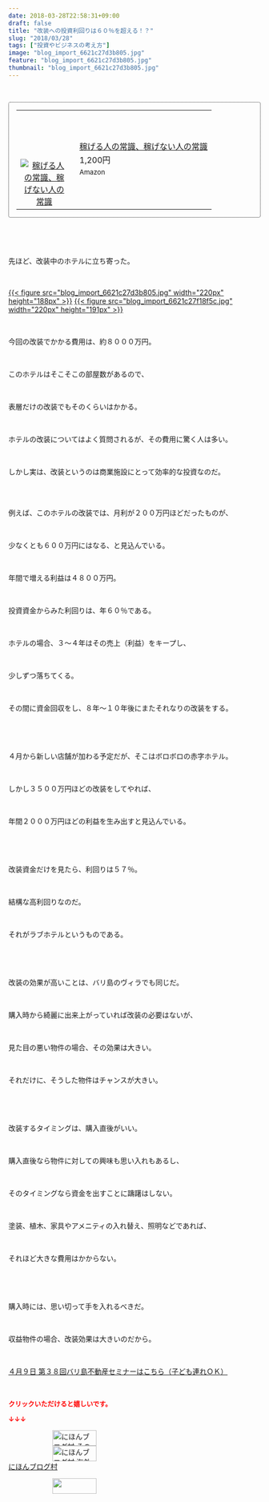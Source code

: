 ```yaml
---
date: 2018-03-28T22:58:31+09:00
draft: false
title: "改装への投資利回りは６０％を超える！？"
slug: "2018/03/28"
tags: ["投資やビジネスの考え方"]
image: "blog_import_6621c27d3b805.jpg"
feature: "blog_import_6621c27d3b805.jpg"
thumbnail: "blog_import_6621c27d3b805.jpg"
---
```

<p> </p><div contenteditable="false" style="padding: 15px; border-radius: 4px; border: 1px dotted currentColor; border-image: none;"><table border="0" cellpadding="0" cellspacing="0" style="margin: 0px; table-layout: fixed;" width="100%">	<tbody width="100%">		<tr>			<td aligin="center" style="vertical-align: middle;" width="95"><span style="text-align: center; display: block;"><a href="affiliate.do?affiliateId=37079597" alt0="BlogAffiliate" target="_blank" rel="nofollow"><img alt="稼げる人の常識、稼げない人の常識" border="0" data-img="affiliate" src="data:image/svg+xml;charset=utf-8,%3Csvg%20xmlns%3D%22http%3A%2F%2Fwww.w3.org%2F2000%2Fsvg%22%20title%3D%22Placeholder%20for%20Images%22%20role%3D%22presentation%22%20viewBox%3D%220%200%201%201%22%20%2F%3E" style="margin: 0px; vertical-align: middle; max-width: 95px;" data-src="https://images-fe.ssl-images-amazon.com/images/I/51Ft8zEBpkL._SL160_.jpg"/><noscript><img alt="稼げる人の常識、稼げない人の常識" border="0" data-img="affiliate" src="https://images-fe.ssl-images-amazon.com/images/I/51Ft8zEBpkL._SL160_.jpg" style="margin: 0px; vertical-align: middle; max-width: 95px;"></noscript></a></span></td>			<td style="line-height: 1.5; padding-left: 15px; vertical-align: middle;"><a href="affiliate.do?affiliateId=37079597" alt0="BlogAffiliate" target="_blank" rel="nofollow">稼げる人の常識、稼げない人の常識</a>			<div style="padding: 3px 0px;">1,200円</div>			<div style="font-size: 0.83em;">Amazon</div></td>		</tr>	</tbody></table></div><p> </p><p> </p><p>先ほど、改装中のホテルに立ち寄った。</p><p> </p><p><a href="blog_import_6621c27d3b805.jpg">{{< figure src="blog_import_6621c27d3b805.jpg" width="220px" height="188px" >}}</a> <a href="blog_import_6621c27f18f5c.jpg">{{< figure src="blog_import_6621c27f18f5c.jpg" width="220px" height="191px" >}}</a></p><p> </p><p>今回の改装でかかる費用は、約８０００万円。</p><p> </p><p>このホテルはそこそこの部屋数があるので、</p><p> </p><p>表層だけの改装でもそのくらいはかかる。</p><p> </p><p>ホテルの改装についてはよく質問されるが、その費用に驚く人は多い。</p><p> </p><p>しかし実は、改装というのは商業施設にとって効率的な投資なのだ。</p><p> </p><p><br/>例えば、このホテルの改装では、月利が２００万円ほどだったものが、</p><p> </p><p>少なくとも６００万円にはなる、と見込んでいる。</p><p> </p><p>年間で増える利益は４８００万円。</p><p> </p><p>投資資金からみた利回りは、年６０％である。</p><p> </p><p>ホテルの場合、３～４年はその売上（利益）をキープし、</p><p> </p><p>少しずつ落ちてくる。</p><p> </p><p>その間に資金回収をし、８年～１０年後にまたそれなりの改装をする。</p><p> </p><p> </p><p>４月から新しい店舗が加わる予定だが、そこはボロボロの赤字ホテル。</p><p> </p><p>しかし３５００万円ほどの改装をしてやれば、</p><p> </p><p>年間２０００万円ほどの利益を生み出すと見込んでいる。</p><p> </p><p> </p><p>改装資金だけを見たら、利回りは５７％。</p><p> </p><p>結構な高利回りなのだ。</p><p> </p><p>それがラブホテルというものである。</p><p> </p><p> </p><p>改装の効果が高いことは、バリ島のヴィラでも同じだ。</p><p> </p><p>購入時から綺麗に出来上がっていれば改装の必要はないが、</p><p> </p><p>見た目の悪い物件の場合、その効果は大きい。</p><p> </p><p>それだけに、そうした物件はチャンスが大きい。</p><p> </p><p> </p><p>改装するタイミングは、購入直後がいい。</p><p> </p><p>購入直後なら物件に対しての興味も思い入れもあるし、</p><p> </p><p>そのタイミングなら資金を出すことに躊躇はしない。</p><p> </p><p>塗装、植木、家具やアメニティの入れ替え、照明などであれば、</p><p> </p><p>それほど大きな費用はかからない。</p><p> </p><p> </p><p>購入時には、思い切って手を入れるべきだ。</p><p> </p><p>収益物件の場合、改装効果は大きいのだから。</p><p> </p><p><span style="text-decoration: underline;"><a href="iin.co.jp" target="_blank">４月９日 第３８回バリ島不動産セミナーはこちら（子ども連れＯＫ）</a></span></p><p> </p><p><font color="#ff0000" size="2"><strong>クリックいただけると嬉しいです。</strong></font></p><p><font color="#ff0000" size="2"><strong>↓↓↓</strong></font></p><p><a href="ranking.html?p_cid=01260127" id="&amp;blogmura_banner" target="_blank"><img alt="にほんブログ村 その他生活ブログ 不動産投資へ" border="0" height="31" src="data:image/svg+xml;charset=utf-8,%3Csvg%20xmlns%3D%22http%3A%2F%2Fwww.w3.org%2F2000%2Fsvg%22%20title%3D%22Placeholder%20for%20Images%22%20role%3D%22presentation%22%20viewBox%3D%220%200%2088%2031%22%20%2F%3E" width="88" data-src="https://img-proxy.blog-video.jp/images?url=http%3A%2F%2Flife.blogmura.com%2Fhudousantoushi%2Fimg%2Fhudousantoushi88_31.gif" style="aspect-ratio: auto 88 / 31;"/><noscript><img alt="にほんブログ村 その他生活ブログ 不動産投資へ" border="0" height="31" src="https://img-proxy.blog-video.jp/images?url=http%3A%2F%2Flife.blogmura.com%2Fhudousantoushi%2Fimg%2Fhudousantoushi88_31.gif" width="88"></noscript></a><br/><a href="ranking.html?p_cid=01260127" target="_blank"><img alt="にほんブログ村 海外生活ブログ バリ島情報へ" border="0" height="31" src="data:image/svg+xml;charset=utf-8,%3Csvg%20xmlns%3D%22http%3A%2F%2Fwww.w3.org%2F2000%2Fsvg%22%20title%3D%22Placeholder%20for%20Images%22%20role%3D%22presentation%22%20viewBox%3D%220%200%2088%2031%22%20%2F%3E" width="88" data-src="https://img-proxy.blog-video.jp/images?url=http%3A%2F%2Foverseas.blogmura.com%2Fbali%2Fimg%2Fbali88_31.gif" style="aspect-ratio: auto 88 / 31;"/><noscript><img alt="にほんブログ村 海外生活ブログ バリ島情報へ" border="0" height="31" src="https://img-proxy.blog-video.jp/images?url=http%3A%2F%2Foverseas.blogmura.com%2Fbali%2Fimg%2Fbali88_31.gif" width="88"></noscript></a><br/><a href="ranking.html?p_cid=01260127" target="_blank">にほんブログ村</a></p><p><a href="link.php?1804582" title="人気ブログランキングへ"><img border="0" height="31" src="data:image/svg+xml;charset=utf-8,%3Csvg%20xmlns%3D%22http%3A%2F%2Fwww.w3.org%2F2000%2Fsvg%22%20title%3D%22Placeholder%20for%20Images%22%20role%3D%22presentation%22%20viewBox%3D%220%200%2088%2031%22%20%2F%3E" width="88" data-src="https://blog.with2.net/img/banner/banner_22.gif" style="aspect-ratio: auto 88 / 31;"/><noscript><img border="0" height="31" src="https://blog.with2.net/img/banner/banner_22.gif" width="88"></noscript></a></p><p> </p>

